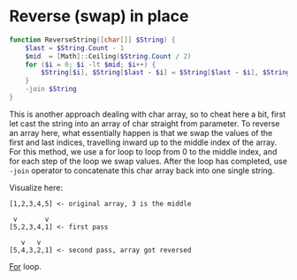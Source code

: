 # Reverse (swap) in place

```powershell
function ReverseString([char[]] $String) {
    $last = $String.Count - 1
    $mid  = [Math]::Ceiling($String.Count / 2)
    for ($i = 0; $i -lt $mid; $i++) {
        $String[$i], $String[$last - $i] = $String[$last - $i], $String[$i]
    }
    -join $String
}
```

This is another approach dealing with char array, so to cheat here a bit, first let cast the string into an array of char straight from parameter.
To reverse an array here, what essentially happen is that we swap the values of the first and last indices, travelling inward up to the middle index of the array.
For this method, we use a for loop to loop from 0 to the middle index, and for each step of the loop we swap values.
After the loop has completed, use `-join` operator to concatenate this char array back into one single string.

Visualize here:
```
[1,2,3,4,5] <- original array, 3 is the middle

 v       v
[5,2,3,4,1] <- first pass

   v   v
[5,4,3,2,1] <- second pass, array got reversed
```

[For](https://learn.microsoft.com/en-us/powershell/module/microsoft.powershell.core/about/about_for) loop.